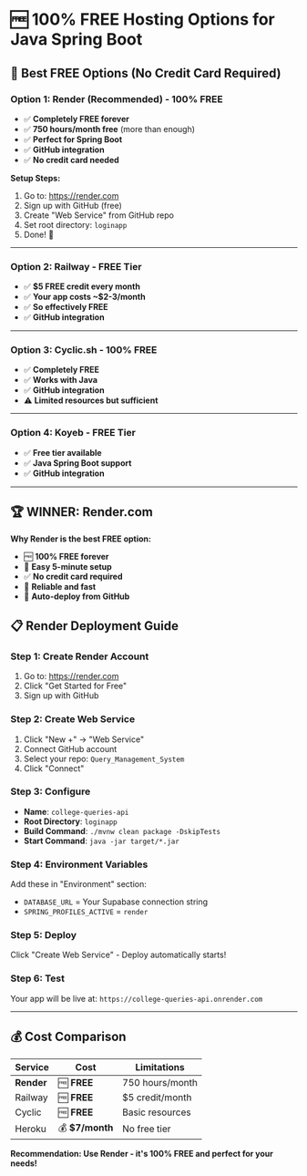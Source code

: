 # 🆓 **100% FREE Hosting Options for Java Spring Boot**

## 🎯 **Best FREE Options (No Credit Card Required)**

### **Option 1: Render (Recommended) - 100% FREE**
- ✅ **Completely FREE forever**
- ✅ **750 hours/month free** (more than enough)
- ✅ **Perfect for Spring Boot**
- ✅ **GitHub integration**
- ✅ **No credit card needed**

**Setup Steps:**
1. Go to: https://render.com
2. Sign up with GitHub (free)
3. Create "Web Service" from GitHub repo
4. Set root directory: `loginapp`
5. Done! 🎉

---

### **Option 2: Railway - FREE Tier**
- ✅ **$5 FREE credit every month**
- ✅ **Your app costs ~$2-3/month**
- ✅ **So effectively FREE**
- ✅ **GitHub integration**

---

### **Option 3: Cyclic.sh - 100% FREE**
- ✅ **Completely FREE**
- ✅ **Works with Java**
- ✅ **GitHub integration**
- ⚠️ **Limited resources but sufficient**

---

### **Option 4: Koyeb - FREE Tier**
- ✅ **Free tier available**
- ✅ **Java Spring Boot support**
- ✅ **GitHub integration**

---

## 🏆 **WINNER: Render.com**
**Why Render is the best FREE option:**
- 🆓 **100% FREE forever**
- 🚀 **Easy 5-minute setup**
- ✅ **No credit card required**
- 💪 **Reliable and fast**
- 🔄 **Auto-deploy from GitHub**

## 📋 **Render Deployment Guide**

### **Step 1: Create Render Account**
1. Go to: https://render.com
2. Click "Get Started for Free"
3. Sign up with GitHub

### **Step 2: Create Web Service**
1. Click "New +" → "Web Service"
2. Connect GitHub account
3. Select your repo: `Query_Management_System`
4. Click "Connect"

### **Step 3: Configure**
- **Name**: `college-queries-api`
- **Root Directory**: `loginapp`
- **Build Command**: `./mvnw clean package -DskipTests`
- **Start Command**: `java -jar target/*.jar`

### **Step 4: Environment Variables**
Add these in "Environment" section:
- `DATABASE_URL` = Your Supabase connection string
- `SPRING_PROFILES_ACTIVE` = `render`

### **Step 5: Deploy**
Click "Create Web Service" - Deploy automatically starts!

### **Step 6: Test**
Your app will be live at: `https://college-queries-api.onrender.com`

---

## 💰 **Cost Comparison**

| Service | Cost | Limitations |
|---------|------|-------------|
| **Render** | 🆓 **FREE** | 750 hours/month |
| Railway | 🆓 **FREE** | $5 credit/month |
| Cyclic | 🆓 **FREE** | Basic resources |
| Heroku | 💰 **$7/month** | No free tier |

**Recommendation: Use Render - it's 100% FREE and perfect for your needs!**
